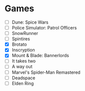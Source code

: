 # Games

- [ ] Dune: Spice Wars
- [ ] Police Simulator: Patrol Officers
- [ ] SnowRunner
- [ ] Spintires
- [x] Brotato
- [x] Inscryption
- [x] Mount & Blade: Bannerlords
- [ ] It takes two
- [ ] A way out
- [ ] Marvel's Spider-Man Remastered
- [ ] Deadspace
- [ ] Elden Ring
